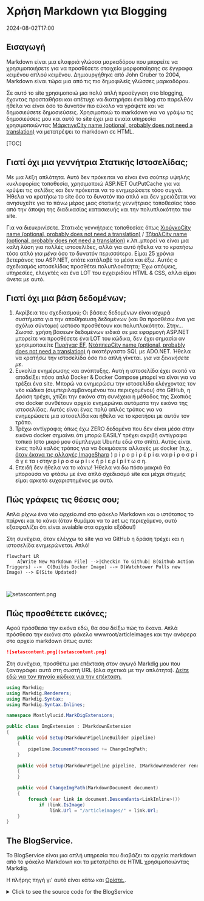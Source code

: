 # Χρήση Markdown για Blogging

<!--category-- ASP.NET, Markdown -->
<datetime class="hidden">2024-08-02T17:00</datetime>

## Εισαγωγή

Markdown είναι μια ελαφριά γλώσσα μαρκαδόρου που μπορείτε να χρησιμοποιήσετε για να προσθέσετε στοιχεία μορφοποίησης σε έγγραφα κειμένου απλού κειμένου. Δημιουργήθηκε από John Gruber το 2004, Markdown είναι τώρα μια από τις πιο δημοφιλείς γλώσσες μαρκαδόρου.

Σε αυτό το site χρησιμοποιώ μια πολύ απλή προσέγγιση στο blogging, έχοντας προσπαθήσει και απέτυχε να διατηρήσει ένα blog στο παρελθόν ήθελα να είναι όσο το δυνατόν πιο εύκολο να γράψετε και να δημοσιεύσετε δημοσιεύσεις. Χρησιμοποιώ το markdown για να γράψω τις δημοσιεύσεις μου και αυτό το site έχει μια ενιαία υπηρεσία χρησιμοποιώντας [ΜάρκτιγκCity name (optional, probably does not need a translation)](https://github.com/xoofx/markdig) να μετατρέψει το markdown σε HTML.

[TOC]

## Γιατί όχι μια γεννήτρια Στατικής Ιστοσελίδας;

Με μια λέξη απλότητα. Αυτό δεν πρόκειται να είναι ένα σούπερ υψηλής κυκλοφορίας τοποθεσία, χρησιμοποιώ ASP.NET OutPutCache για να κρύψει τις σελίδες και δεν πρόκειται να το ενημερώσετε τόσο συχνά. Ήθελα να κρατήσω το site όσο το δυνατόν πιο απλό και δεν χρειάζεται να ανησυχείτε για το πάνω μέρος μιας στατικής γεννήτριας τοποθεσίας τόσο από την άποψη της διαδικασίας κατασκευής και την πολυπλοκότητα του site.

Για να διευκρινίσετε. Στατικές γεννήτριες τοποθεσίας όπως [ΧιούγκοCity name (optional, probably does not need a translation)](https://gohugo.io/) / [ΤζέκιλCity name (optional, probably does not need a translation)](https://jekyllrb.com/) κ.λπ..μπορεί να είναι μια καλή λύση για πολλές ιστοσελίδες, αλλά για αυτό ήθελα να το κρατήσω τόσο απλό *για μένα* όσο το δυνατόν περισσότερο. Είμαι 25 χρόνια βετεράνος του ASP.NET, οπότε κατάλαβέ το μέσα και έξω. Αυτός ο σχεδιασμός ιστοσελίδας προσθέτει πολυπλοκότητα; Έχω απόψεις, υπηρεσίες, ελεγκτές και ένα LOT του εγχειριδίου HTML & CSS, αλλά είμαι άνετα με αυτό.

## Γιατί όχι μια βάση δεδομένων;

1. Ακρίβεια του σχεδιασμού; Οι βάσεις δεδομένων είναι ισχυρά συστήματα για την αποθήκευση δεδομένων (και θα προσθέσω ένα για σχόλια σύντομα) ωστόσο προσθέτουν και πολυπλοκότητα. Στην... *Σωστά.* χρήση βάσεων δεδομένων ειδικά σε μια εφαρμογή ASP.NET μπορείτε να προσθέσετε ένα LOT του κώδικα, δεν έχει σημασία αν χρησιμοποιείτε [Πυρήνας EF](https://learn.microsoft.com/en-us/ef/core/), [ΝτάππερCity name (optional, probably does not need a translation)](https://github.com/DapperLib/Dapper) ή ακατέργαστο SQL με ADO.NET. Ήθελα να κρατήσω την ιστοσελίδα όσο πιο απλή γίνεται. *για να ξεκινήσετε με*.
2. Ευκολία ενημέρωσης και ανάπτυξης. Αυτή η ιστοσελίδα έχει σκοπό να αποδείξει πόσο απλό Docker & Docker Compose μπορεί να είναι για να τρέξει ένα site. Μπορώ να ενημερώσω την ιστοσελίδα ελέγχοντας τον νέο κώδικα (συμπεριλαμβανομένου του περιεχομένου) στο GitHub, η Δράση τρέχει, χτίζει την εικόνα στη συνέχεια η μέθοδος της Σκοπιάς στο docker συνθέτουν αρχείο ενημερώνει αυτόματα την εικόνα της ιστοσελίδας. Αυτός είναι ένας πολύ απλός τρόπος για να ενημερώσετε μια ιστοσελίδα και ήθελα να το κρατήσει με αυτόν τον τρόπο.
3. Τρέχω αντίγραφα; όπως έχω ZERO δεδομένα που δεν είναι μέσα στην εικόνα docker σημαίνει ότι μπορώ EASILY τρέχει ακριβή αντίγραφα τοπικά (στο μικρό μου σύμπλεγμα Ubuntu εδώ στο σπίτι). Αυτός είναι ένας πολύ καλός τρόπος για να δοκιμάσετε αλλαγές με docker (π.χ., [όταν έκανα τις αλλαγές ImageSharp](/blog/imagesharpwithdocker) ) p i ρ ο p i ρ έ p i ει να p i ρ ο σ p i ά γ ε τα ι στην p i ρ ο σ ω p i ι κ ή p i ε ρ ί p i τ ω σ η.
4. Επειδή δεν ήθελα να το κάνω! Ήθελα να δω πόσο μακριά θα μπορούσα να φτάσω με ένα απλό σχεδιασμό site και μέχρι στιγμής είμαι αρκετά ευχαριστημένος με αυτό.

## Πώς γράφεις τις θέσεις σου;

Απλά ρίχνω ένα νέο αρχείο.md στο φάκελο Markdown και ο ιστότοπος το παίρνει και το κάνει (όταν θυμάμαι να το aet ως περιεχόμενο, αυτό εξασφαλίζει ότι είναι avaiable στα αρχεία εξόδου!)

Στη συνέχεια, όταν ελέγχω το site για να GitHub η δράση τρέχει και η ιστοσελίδα ενημερώνεται. Απλό!

```mermaid
flowchart LR
    A[Write New Markdown File] -->|Checkin To Github| B(Github Action Triggers) -->  C(Builds Docker Image) --> D(Watchtower Pulls new Image) --> E(Site Updated)
   
  
```

![setascontent.png](setascontent.png)

## Πώς προσθέτετε εικόνες;

Αφού πρόσθεσα την εικόνα εδώ, θα σου δείξω πώς το έκανα. Απλά πρόσθεσα την εικόνα στο φάκελο wwwroot/articleimages και την ανέφερα στο αρχείο markdown όπως αυτό:

```markdown
![setascontent.png](setascontent.png)
```

Στη συνέχεια, προσθέτω μια επέκταση στον αγωγό Markdig μου που ξαναγράφει αυτά στη σωστή URL (όλα σχετικά με την απλότητα). [Δείτε εδώ για τον πηγαίο κώδικα για την επέκταση.](https://github.com/scottgal/mostlylucidweb/blob/main/Mostlylucid/MarkDigExtensions/ImgExtension.cs)

```csharp
using Markdig;
using Markdig.Renderers;
using Markdig.Syntax;
using Markdig.Syntax.Inlines;

namespace Mostlylucid.MarkDigExtensions;

public class ImgExtension : IMarkdownExtension
{
    public void Setup(MarkdownPipelineBuilder pipeline)
    {
        pipeline.DocumentProcessed += ChangeImgPath;
    }

    public void Setup(MarkdownPipeline pipeline, IMarkdownRenderer renderer)
    {
    }

    public void ChangeImgPath(MarkdownDocument document)
    {
        foreach (var link in document.Descendants<LinkInline>())
            if (link.IsImage)
                link.Url = "/articleimages/" + link.Url;
    }
}
```

## The BlogService.

Το BlogService είναι μια απλή υπηρεσία που διαβάζει τα αρχεία markdown από το φάκελο Markdown και τα μετατρέπει σε HTML χρησιμοποιώντας Markdig.

Η πλήρης πηγή γι' αυτό είναι κάτω και [Ορίστε.](https://github.com/scottgal/mostlylucidweb/blob/main/Mostlylucid/Services/BlogService.cs).

<details>
<summary>Click to see the source code for the BlogService</summary>
```csharp

using System.Globalization;
using System.Text.RegularExpressions;
using Markdig;
using Microsoft.Extensions.Caching.Memory;
using Mostlylucid.MarkDigExtensions;
using Mostlylucid.Models.Blog;

namespace Mostlylucid.Services;

public class BlogService
{
private const string Path = "Markdown";
private const string CacheKey = "Categories";

    private static readonly Regex DateRegex = new(
        @"<datetime class=""hidden"">(\d{4}-\d{2}-\d{2}T\d{2}:\d{2})</datetime>",
        RegexOptions.Compiled | RegexOptions.IgnoreCase | RegexOptions.NonBacktracking);

    private static readonly Regex WordCoountRegex = new(@"\b\w+\b",
        RegexOptions.Compiled | RegexOptions.Multiline | RegexOptions.IgnoreCase | RegexOptions.NonBacktracking);

    private static readonly Regex CategoryRegex = new(@"<!--\s*category\s*--\s*([^,]+?)\s*(?:,\s*([^,]+?)\s*)?-->",
        RegexOptions.Compiled | RegexOptions.Singleline);

    private readonly ILogger<BlogService> _logger;

    private readonly IMemoryCache _memoryCache;

    private readonly MarkdownPipeline pipeline;

    public BlogService(IMemoryCache memoryCache, ILogger<BlogService> logger)
    {
        _logger = logger;
        _memoryCache = memoryCache;
        pipeline = new MarkdownPipelineBuilder().UseAdvancedExtensions().Use<ImgExtension>().Build();
        ListCategories();
    }


    private Dictionary<string, List<string>> GetFromCache()
    {
        return _memoryCache.Get<Dictionary<string, List<string>>>(CacheKey) ?? new Dictionary<string, List<string>>();
    }

    private void SetCache(Dictionary<string, List<string>> categories)
    {
        _memoryCache.Set(CacheKey, categories, new MemoryCacheEntryOptions
        {
            AbsoluteExpirationRelativeToNow = TimeSpan.FromHours(12)
        });
    }

    private void ListCategories()
    {
        var cacheCats = GetFromCache();
        var pages = Directory.GetFiles("Markdown", "*.md");
        var count = 0;

        foreach (var page in pages)
        {
            var pageAlreadyAdded = cacheCats.Values.Any(x => x.Contains(page));

            if (pageAlreadyAdded) continue;


            var text = File.ReadAllText(page);
            var categories = GetCategories(text);
            if (!categories.Any()) continue;
            count++;
            foreach (var category in categories)
                if (cacheCats.TryGetValue(category, out var pagesList))
                {
                    pagesList.Add(page);
                    cacheCats[category] = pagesList;
                    _logger.LogInformation("Added category {Category} for {Page}", category, page);
                }
                else
                {
                    cacheCats.Add(category, new List<string> { page });
                    _logger.LogInformation("Created category {Category} for {Page}", category, page);
                }
        }

        if (count > 0) SetCache(cacheCats);
    }

    public List<string> GetCategories()
    {
        var cacheCats = GetFromCache();
        return cacheCats.Keys.ToList();
    }


    public List<PostListModel> GetPostsByCategory(string category)
    {
        var pages = GetFromCache()[category];
        return GetPosts(pages.ToArray());
    }

    public BlogPostViewModel? GetPost(string postName)
    {
        try
        {
            var path = System.IO.Path.Combine(Path, postName + ".md");
            var page = GetPage(path, true);
            return new BlogPostViewModel
            {
                Categories = page.categories, WordCount = WordCount(page.restOfTheLines), Content = page.processed,
                PublishedDate = page.publishDate, Slug = page.slug, Title = page.title
            };
        }
        catch (Exception e)
        {
            _logger.LogError(e, "Error getting post {PostName}", postName);
            return null;
        }
    }

    private int WordCount(string text)
    {
        return WordCoountRegex.Matches(text).Count;
    }


    private string GetSlug(string fileName)
    {
        var slug = System.IO.Path.GetFileNameWithoutExtension(fileName);
        return slug.ToLowerInvariant();
    }

    private static string[] GetCategories(string markdownText)
    {
        var matches = CategoryRegex.Matches(markdownText);
        var categories = matches
            .SelectMany(match => match.Groups.Cast<Group>()
                .Skip(1) // Skip the entire match group
                .Where(group => group.Success) // Ensure the group matched
                .Select(group => group.Value.Trim()))
            .ToArray();
        return categories;
    }

    public (string title, string slug, DateTime publishDate, string processed, string[] categories, string
        restOfTheLines) GetPage(string page, bool html)
    {
        var fileInfo = new FileInfo(page);

        // Ensure the file exists
        if (!fileInfo.Exists) throw new FileNotFoundException("The specified file does not exist.", page);

        // Read all lines from the file
        var lines = File.ReadAllLines(page);

        // Get the title from the first line
        var title = lines.Length > 0 ? Markdown.ToPlainText(lines[0].Trim()) : string.Empty;

        // Concatenate the rest of the lines with newline characters
        var restOfTheLines = string.Join(Environment.NewLine, lines.Skip(1));

        // Extract categories from the text
        var categories = GetCategories(restOfTheLines);

        var publishedDate = fileInfo.CreationTime;
        var publishDate = DateRegex.Match(restOfTheLines).Groups[1].Value;
        if (!string.IsNullOrWhiteSpace(publishDate))
            publishedDate = DateTime.ParseExact(publishDate, "yyyy-MM-ddTHH:mm", CultureInfo.InvariantCulture);

        // Remove category tags from the text
        restOfTheLines = CategoryRegex.Replace(restOfTheLines, "");
        restOfTheLines = DateRegex.Replace(restOfTheLines, "");
        // Process the rest of the lines as either HTML or plain text
        var processed =
            html ? Markdown.ToHtml(restOfTheLines, pipeline) : Markdown.ToPlainText(restOfTheLines, pipeline);

        // Generate the slug from the page filename
        var slug = GetSlug(page);


        // Return the parsed and processed content
        return (title, slug, publishedDate, processed, categories, restOfTheLines);
    }

    public List<PostListModel> GetPosts(string[] pages)
    {
        List<PostListModel> pageModels = new();

        foreach (var page in pages)
        {
            var pageInfo = GetPage(page, false);

            var summary = Markdown.ToPlainText(pageInfo.restOfTheLines).Substring(0, 100) + "...";
            pageModels.Add(new PostListModel
            {
                Categories = pageInfo.categories, Title = pageInfo.title,
                Slug = pageInfo.slug, WordCount = WordCount(pageInfo.restOfTheLines),
                PublishedDate = pageInfo.publishDate, Summary = summary
            });
        }

        pageModels = pageModels.OrderByDescending(x => x.PublishedDate).ToList();
        return pageModels;
    }


    public List<PostListModel> GetPostsForFiles()
    {
        var pages = Directory.GetFiles("Markdown", "*.md");
        return GetPosts(pages);
    }
}
```

</details>
Όπως μπορείτε να δείτε αυτό έχει μερικά στοιχεία:

### Επεξεργασία αρχείων

Ο κώδικας για την επεξεργασία των αρχείων markdown σε HTML είναι αρκετά απλός, χρησιμοποιώ τη βιβλιοθήκη Markdig για να μετατρέψει το markdown σε HTML και στη συνέχεια χρησιμοποιώ μερικές κανονικές εκφράσεις για να αποσπάσει τις κατηγορίες και τη δημοσιευμένη ημερομηνία από το αρχείο markdown.

Η μέθοδος GetPage χρησιμοποιείται για την εξαγωγή του περιεχομένου του αρχείου markdown, έχει μερικά βήματα:

1. Απόσπασμα του τίτλου
   Με τη σύμβαση χρησιμοποιώ την πρώτη γραμμή του αρχείου markdown ως τον τίτλο της θέσης. Οπότε μπορώ απλά να κάνω:

```csharp
        var lines = File.ReadAllLines(page);

        // Get the title from the first line
        var title = lines.Length > 0 ? Markdown.ToPlainText(lines[0].Trim()) : string.Empty;
```

Καθώς ο τίτλος είναι προκαθορισμένος με το "#" χρησιμοποιώ τη μέθοδο Markdown.ToPlainText για να αφαιρέσω το "#" από τον τίτλο.

2. Απόσπασμα των κατηγοριών
   Κάθε δημοσίευση μπορεί να έχει μέχρι και δύο κατηγορίες αυτή η μέθοδος εξάγει αυτά τότε θα αφαιρέσω την ετικέτα από το αρχείο markdown.

```csharp
// Concatenate the rest of the lines with newline characters
        var restOfTheLines = string.Join(Environment.NewLine, lines.Skip(1));

        // Extract categories from the text
        var categories = GetCategories(restOfTheLines);

   // Remove category tags from the text
        restOfTheLines = CategoryRegex.Replace(restOfTheLines, "");

```

Η μέθοδος GetCategories χρησιμοποιεί μια κανονική έκφραση για να αποσπάσει τις κατηγορίες από το αρχείο markdown.

```csharp
    private static readonly Regex CategoryRegex = new(@"<!--\s*category\s*--\s*([^,]+?)\s*(?:,\s*([^,]+?)\s*)?-->",
        RegexOptions.Compiled | RegexOptions.Singleline);

    private static string[] GetCategories(string markdownText)
    {
        var matches = CategoryRegex.Matches(markdownText);
        var categories = matches
            .SelectMany(match => match.Groups.Cast<Group>()
                .Skip(1) // Skip the entire match group
                .Where(group => group.Success) // Ensure the group matched
                .Select(group => group.Value.Trim()))
            .ToArray();
        return categories;
        
        
    }
```

3. Απόσπασμα της δημοσιευμένης ημερομηνίας
   Στη συνέχεια, εξάγω την ημερομηνία από τη θέση (Χρησιμοποιούσα τη δημιουργημένη ημερομηνία, αλλά πώς θα το αναπτύξω χρησιμοποιώντας μια ολόκληρη εικόνα docker σημαίνει ότι αυτό δεν είναι πραγματικά χρήσιμο πια) έτσι δεν είμαι χρησιμοποιώντας μια κανονική έκφραση.
   Αυτό περιλαμβάνει μια ετικέτα στη μορφή που βρίσκεται σε κάθε.md αρχείο.

```razor
 <datetime class="hidden">2024-08-02T17:00</datetime>
```

```csharp
     private static readonly Regex DateRegex = new(
        @"<datetime class=""hidden"">(\d{4}-\d{2}-\d{2}T\d{2}:\d{2})</datetime>",
        RegexOptions.Compiled | RegexOptions.IgnoreCase | RegexOptions.NonBacktracking);
     
           var publishedDate = fileInfo.CreationTime;
        var publishDate = DateRegex.Match(restOfTheLines).Groups[1].Value;
        if (!string.IsNullOrWhiteSpace(publishDate))
            publishedDate = DateTime.ParseExact(publishDate, "yyyy-MM-ddTHH:mm", CultureInfo.InvariantCulture);

     
        restOfTheLines = DateRegex.Replace(restOfTheLines, "");
```

4. Εκχύλισμα του περιεχομένου
   Στην πραγματικότητα να πάρει το περιεχόμενο είναι αρκετά απλό αυτό χρησιμοποιεί έναν αγωγό (για την αντικατάσταση ετικέτας που αναφέρεται παραπάνω) στη συνέχεια προαιρετικά μου δίνει απλό κείμενο για τη λίστα των θέσεων ή HTML για την πραγματική θέση.

```csharp
    pipeline = new MarkdownPipelineBuilder().UseAdvancedExtensions().Use<ImgExtension>().Build();
    
   var processed =
            html ? Markdown.ToHtml(restOfTheLines, pipeline) : Markdown.ToPlainText(restOfTheLines, pipeline);
```

5. Φέρε το "χαστούκι"
   Αυτό είναι απλά το όνομα αρχείου χωρίς την επέκταση:
   
   ```csharp
       private string GetSlug(string fileName)
       {
           var slug = System.IO.Path.GetFileNameWithoutExtension(fileName);
           return slug.ToLowerInvariant();
       }
   ```

6. Επιστροφή του περιεχομένου
   Τώρα έχουμε περιεχόμενο σελίδας που μπορούμε να εμφανίσουμε για το blog!

<details>
<summary> The GetPage Method</summary>
```csharp
public (string title, string slug, DateTime publishDate, string processed, string[] categories, string
        restOfTheLines) GetPage(string page, bool html)
    {
        var fileInfo = new FileInfo(page);

        // Ensure the file exists
        if (!fileInfo.Exists) throw new FileNotFoundException("The specified file does not exist.", page);

        // Read all lines from the file
        var lines = File.ReadAllLines(page);

        // Get the title from the first line
        var title = lines.Length > 0 ? Markdown.ToPlainText(lines[0].Trim()) : string.Empty;

        // Concatenate the rest of the lines with newline characters
        var restOfTheLines = string.Join(Environment.NewLine, lines.Skip(1));

        // Extract categories from the text
        var categories = GetCategories(restOfTheLines);

        var publishedDate = fileInfo.CreationTime;
        var publishDate = DateRegex.Match(restOfTheLines).Groups[1].Value;
        if (!string.IsNullOrWhiteSpace(publishDate))
            publishedDate = DateTime.ParseExact(publishDate, "yyyy-MM-ddTHH:mm", CultureInfo.InvariantCulture);

        // Remove category tags from the text
        restOfTheLines = CategoryRegex.Replace(restOfTheLines, "");
        restOfTheLines = DateRegex.Replace(restOfTheLines, "");
        // Process the rest of the lines as either HTML or plain text
        var processed =
            html ? Markdown.ToHtml(restOfTheLines, pipeline) : Markdown.ToPlainText(restOfTheLines, pipeline);

        // Generate the slug from the page filename
        var slug = GetSlug(page);


        // Return the parsed and processed content
        return (title, slug, publishedDate, processed, categories, restOfTheLines);
    }
```

</details>
Ο παρακάτω κώδικας δείχνει πώς δημιουργώ τη λίστα των αναρτήσεων blog, χρησιμοποιεί το `GetPage(page, false)` μέθοδος εξαγωγής του τίτλου, των κατηγοριών, της δημοσιευμένης ημερομηνίας και του μεταποιημένου περιεχομένου.

```csharp
     public List<PostListModel> GetPosts(string[] pages)
    {
        List<PostListModel> pageModels = new();

        foreach (var page in pages)
        {
            var pageInfo = GetPage(page, false);

            var summary = Markdown.ToPlainText(pageInfo.restOfTheLines).Substring(0, 100) + "...";
            pageModels.Add(new PostListModel
            {
                Categories = pageInfo.categories, Title = pageInfo.title,
                Slug = pageInfo.slug, WordCount = WordCount(pageInfo.restOfTheLines),
                PublishedDate = pageInfo.publishDate, Summary = summary
            });
        }

        pageModels = pageModels.OrderByDescending(x => x.PublishedDate).ToList();
        return pageModels;
    }


    public List<PostListModel> GetPostsForFiles()
    {
        var pages = Directory.GetFiles("Markdown", "*.md");
        return GetPosts(pages);
    }
```
